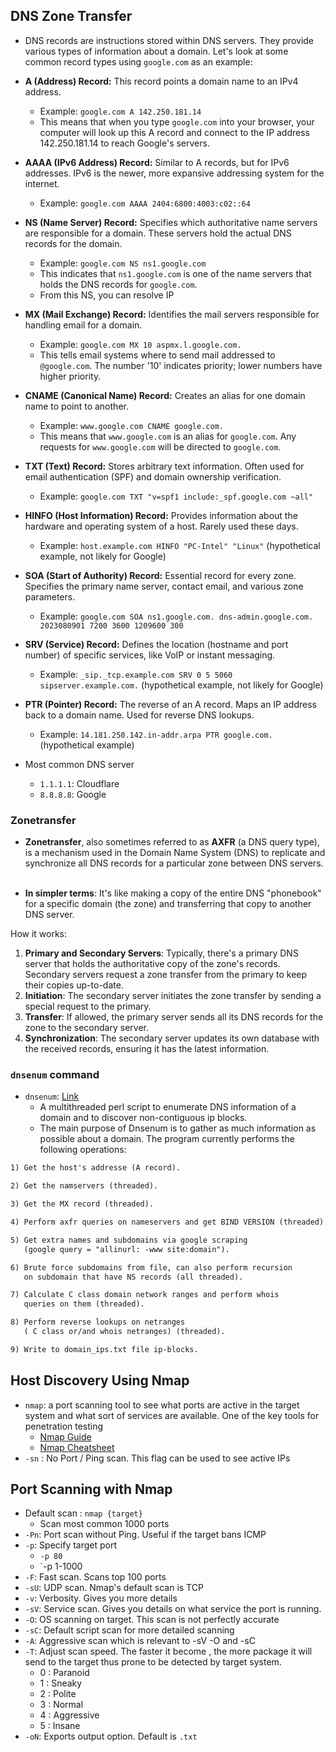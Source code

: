 ## DNS Zone Transfer
- DNS records are instructions stored within DNS servers. They provide various types of information about a domain. Let's look at some common record types using `google.com` as an example:

- **A (Address) Record:** This record points a domain name to an IPv4 address.
    
    - Example: `google.com A 142.250.181.14`
    - This means that when you type `google.com` into your browser, your computer will look up this A record and connect to the IP address 142.250.181.14 to reach Google's servers.

- **AAAA (IPv6 Address) Record:** Similar to A records, but for IPv6 addresses. IPv6 is the newer, more expansive addressing system for the internet.
    
    - Example: `google.com AAAA 2404:6800:4003:c02::64`

- **NS (Name Server) Record:** Specifies which authoritative name servers are responsible for a domain. These servers hold the actual DNS records for the domain.
    
    - Example: `google.com NS ns1.google.com`
    - This indicates that `ns1.google.com` is one of the name servers that holds the DNS records for `google.com`.
    - From this NS, you can resolve IP

- **MX (Mail Exchange) Record:** Identifies the mail servers responsible for handling email for a domain.
    
    - Example: `google.com MX 10 aspmx.l.google.com.`
    - This tells email systems where to send mail addressed to `@google.com`. The number '10' indicates priority; lower numbers have higher priority.

- **CNAME (Canonical Name) Record:** Creates an alias for one domain name to point to another.
    
    - Example: `www.google.com CNAME google.com.`
    - This means that `www.google.com` is an alias for `google.com`. Any requests for `www.google.com` will be directed to `google.com`.

- **TXT (Text) Record:** Stores arbitrary text information. Often used for email authentication (SPF) and domain ownership verification.
    
    - Example: `google.com TXT "v=spf1 include:_spf.google.com ~all"`

- **HINFO (Host Information) Record:** Provides information about the hardware and operating system of a host. Rarely used these days.
    
    - Example: `host.example.com HINFO "PC-Intel" "Linux"` (hypothetical example, not likely for Google)

- **SOA (Start of Authority) Record:** Essential record for every zone. Specifies the primary name server, contact email, and various zone parameters.
    
    - Example: `google.com SOA ns1.google.com. dns-admin.google.com. 2023080901 7200 3600 1209600 300`

- **SRV (Service) Record:** Defines the location (hostname and port number) of specific services, like VoIP or instant messaging.
    
    - Example: `_sip._tcp.example.com SRV 0 5 5060 sipserver.example.com.` (hypothetical example, not likely for Google)

- **PTR (Pointer) Record:** The reverse of an A record. Maps an IP address back to a domain name. Used for reverse DNS lookups.
    
    - Example: `14.181.250.142.in-addr.arpa PTR google.com.` (hypothetical example)

- Most common DNS server
	- `1.1.1.1`: Cloudflare
	- `8.8.8.8`: Google

### Zonetransfer
- **Zonetransfer**, also sometimes referred to as **AXFR** (a DNS query type), is a mechanism used in the Domain Name System (DNS) to replicate and synchronize all DNS records for a particular zone between DNS servers.   

- **In simpler terms**: It's like making a copy of the entire DNS "phonebook" for a specific domain (the zone) and transferring that copy to another DNS server.   

How it works:

1. **Primary and Secondary Servers**: Typically, there's a primary DNS server that holds the authoritative copy of the zone's records. Secondary servers request a zone transfer from the primary to keep their copies up-to-date.   
2. **Initiation**: The secondary server initiates the zone transfer by sending a special request to the primary.   
3. **Transfer**: If allowed, the primary server sends all its DNS records for the zone to the secondary server.
4. **Synchronization**: The secondary server updates its own database with the received records, ensuring it has the latest information.

### `dnsenum` command
- `dnsenum`: [Link](https://www.kali.org/tools/dnsenum/)
	- A multithreaded perl script to enumerate DNS information of a domain and to discover non-contiguous ip blocks. 
	- The main purpose of Dnsenum is to gather as much information as possible about a domain. The program currently performs the following operations:

```txt
1) Get the host's addresse (A record).

2) Get the namservers (threaded).

3) Get the MX record (threaded).

4) Perform axfr queries on nameservers and get BIND VERSION (threaded).

5) Get extra names and subdomains via google scraping
   (google query = "allinurl: -www site:domain").

6) Brute force subdomains from file, can also perform recursion
   on subdomain that have NS records (all threaded).

7) Calculate C class domain network ranges and perform whois
   queries on them (threaded).

8) Perform reverse lookups on netranges
   ( C class or/and whois netranges) (threaded).

9) Write to domain_ips.txt file ip-blocks.
```

## Host Discovery Using Nmap
 - `nmap`: a port scanning tool to see what ports are active in the target system and what sort of services are available. One of the key tools for penetration testing
	 -  [Nmap Guide](https://nmap.org/)
	 - [Nmap Cheatsheet](https://www.stationx.net/nmap-cheat-sheet/)
 - `-sn` : No Port / Ping scan. This flag can be used to see active IPs

## Port Scanning with Nmap
- Default scan : `nmap {target}`
	- Scan most common 1000 ports
- `-Pn`: Port scan without Ping. Useful if the target bans ICMP
- `-p`: Specify target port
	- `-p 80`
	- `-p 1-1000
- `-F`: Fast scan. Scans top 100 ports
- `-sU`: UDP scan. Nmap's default scan is TCP
- `-v`: Verbosity. Gives you more details
- `-sV`: Service scan. Gives you details on what service the port is running.
- `-O`: OS scanning on target. This scan is not perfectly accurate
- `-sC`: Default script scan for more detailed scanning
- `-A`: Aggressive scan which is relevant to -sV -O and -sC
- `-T`: Adjust scan speed. The faster it become , the more package it will send to the target thus prone to be detected by target system.
	- 0 : Paranoid
	- 1 : Sneaky 
	- 2 : Polite
	- 3 : Normal
	- 4 : Aggressive
	- 5 : Insane
- `-oN`: Exports output option. Default is `.txt`